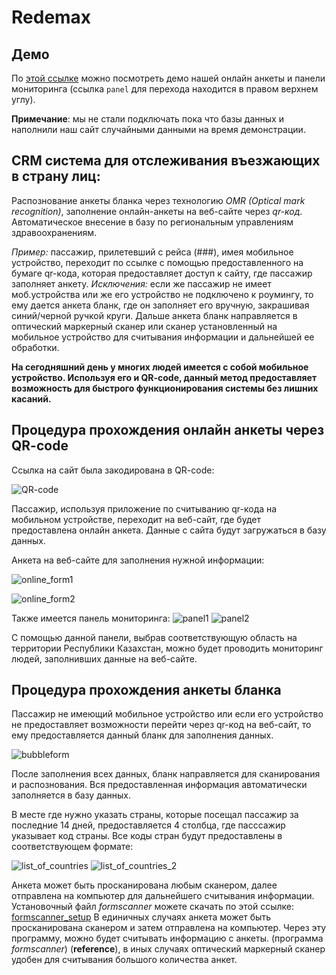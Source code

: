 # Redemax

## Демо
По [этой ссылке](https://anuartb.github.io/crm-alem-hackathon/) можно посмотреть демо нашей онлайн анкеты и панели мониторинга (ссылка `panel` для перехода находится в правом верхнем углу).  

**Примечание**: мы не стали подключать пока что базы данных и наполнили наш сайт случайными данными на время демонстрации.

## CRM система для отслеживания въезжающих в страну лиц:
Распознование анкеты бланка через технологию *OMR (Optical mark recognition)*, заполнение онлайн-анкеты на веб-сайте через *qr-код*. 
Автоматическое внесение в базу по региональным управлениям здравоохранениям.

*Пример:* пассажир, прилетевший с рейса (###), имея мобильное устройство, переходит по ссылке с помощью предоставленного на бумаге qr-кода, которая предоставляет доступ к сайту, где пассажир заполняет анкету. 
*Исключения:* если же пассажир не имеет моб.устройства или же его устройство не подключено к роумингу, то ему дается анкета бланк, где он заполняет его вручную, закрашивая синий/черной ручкой круги. Дальше анкета бланк направляется в оптический маркерный сканер или сканер установленный на мобильное устройство для считывания информации и дальнейшей ее обработки.

**На сегодняшний день у многих людей имеется с собой мобильное устройство. Используя его и QR-code, данный метод предоставляет возможность для быстрого функционирования системы без лишних касаний.**

## Процедура прохождения онлайн анкеты через QR-code

Ссылка на сайт была закодирована в QR-code:

![QR-code](https://github.com/AnuarTB/crm-alem-hackathon/blob/master/qr-code.png)

Пассажир, используя приложение по считыванию qr-кода на мобильном устройстве, переходит на веб-сайт, где будет предоставлена онлайн анкета. Данные с сайта будут загружаться в базу данных.

Анкета на веб-сайте для заполнения нужной информации:

![online_form1](https://github.com/AnuarTB/crm-alem-hackathon/blob/master/online_form1.png)

![online_form2](https://github.com/AnuarTB/crm-alem-hackathon/blob/master/online_form2.png)

Также имеется панель мониторинга:
![panel1](https://github.com/AnuarTB/crm-alem-hackathon/blob/master/panel1.png)
![panel2](https://github.com/AnuarTB/crm-alem-hackathon/blob/master/panel2.png)

С помощью данной панели, выбрав соответствующую область на территории Республики Казахстан, можно будет проводить мониторинг людей, заполнивших данные на веб-сайте.

## Процедура прохождения анкеты бланка
Пассажир не имеющий мобильное устройство или если его устройство не предоставляет возможности перейти через qr-код на веб-сайт, то ему предоставляется данный бланк для заполнения данных. 

![bubbleform](https://github.com/AnuarTB/crm-alem-hackathon/blob/master/blank.png)

После заполнения всех данных, бланк направляется для сканирования и распознования. Вся предоставленная информация автоматически заполняется в базу данных.

В месте где нужно указать страны, которые посещал пассажир за последние  14 дней, предоставляется 4 столбца, где пасссажир указывает код страны. Все коды стран будут предоставлены в соответствующем формате:

![list_of_countries](https://github.com/AnuarTB/crm-alem-hackathon/blob/master/list_of_countries.png)
![list_of_countries_2](https://github.com/AnuarTB/crm-alem-hackathon/blob/master/list_of_countries_2.png)

Анкета может быть просканирована любым сканером, далее отправлена на компьютер для дальнейшего считывания информации.
Установочный файл *formscanner* можете скачать по этой ссылке: [formscanner_setup](https://github.com/AnuarTB/crm-alem-hackathon/blob/master/formscanner-1.1.3-setup.exe)
В единичных случаях анкета может быть просканирована сканером и затем отправлена на компьютер. Через эту программу, можно будет считывать информацию с анкеты. (программа *formscanner*) (**reference**), в иных случаях оптический маркерный сканер удобен для считывания большого количества анкет.
